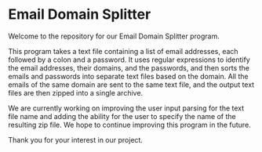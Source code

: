 # Email Domain Splitter

Welcome to the repository for our Email Domain Splitter program.

This program takes a text file containing a list of email addresses, each followed by a colon and a password. It uses regular expressions to identify the email addresses, their domains, and the passwords, and then sorts the emails and passwords into separate text files based on the domain. All the emails of the same domain are sent to the same text file, and the output text files are then zipped into a single archive.

We are currently working on improving the user input parsing for the text file name and adding the ability for the user to specify the name of the resulting zip file. We hope to continue improving this program in the future.

Thank you for your interest in our project.

